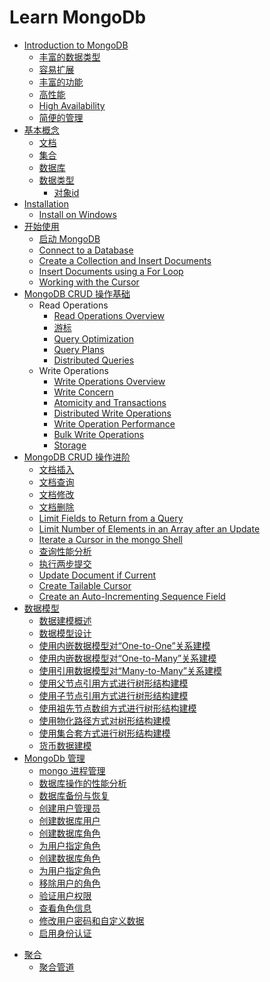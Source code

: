 # Learn MongoDb




* [Introduction to MongoDB](src/introduction/introduction.md)
    * [丰富的数据类型](src/introduction/ff-sjlx.md)
    * [容易扩展](src/introduction/automatic-scaling.md)
    * [丰富的功能](src/introduction/gn.md)
    * [高性能](src/introduction/high-performance.md)
    * [High Availability](src/introduction/high-availability.md)
    * [简便的管理](src/introduction/gl.md)
* [基本概念](src/concepts/README.md)
    * [文档](src/concepts/document.md)
    * [集合](src/concepts/collection.md)
    * [数据库](src/concepts/database.md)
    * [数据类型](src/concepts/data-type.md)
        * [对象id](src/concepts/object-id.md)
* [Installation](src/installation/installation.md)
    * [Install on Windows](src/installation/install-mongodb-on-windows.md)
* [开始使用](src/get-started/README.md)
    * [启动 MongoDB](src/get-started/start-mongodb.md)
    * [Connect to a Database](src/get-started/Connect-to-a-Database.md)
    * [Create a Collection and Insert Documents](src/get-started/create-a-collection-and-insert-documents.md)
    * [Insert Documents using a For Loop](src/get-started/insert-documents-using-a-for-loop.md)
    * [Working with the Cursor](src/get-started/working-with-the-cursor.md)
* [MongoDB CRUD 操作基础](src/crud-concepts/README.md)
    * Read Operations
        * [Read Operations Overview](src/crud-concepts/read-operations-overview.md)
        * [游标](src/crud-concepts/cursors.md)
        * [Query Optimization](src/crud-concepts/query-optimization.md)
        * [Query Plans](src/crud-concepts/query-plans.md)
        * [Distributed Queries](src/crud-concepts/distributed-queries.md)
    * Write Operations
        * [Write Operations Overview](src/crud-concepts/write-operations-overview.md)
        * [Write Concern](src/crud-concepts/write-concern.md)
        * [Atomicity and Transactions](src/crud-concepts/atomicity-and-transactions.md)
        * [Distributed Write Operations](src/crud-concepts/distributed-write-operations.md)
        * [Write Operation Performance](src/crud-concepts/write-operation-performance.md)
        * [Bulk Write Operations](src/crud-concepts/bulk-write-operations.md)
        * [Storage](src/crud-concepts/storage.md)
* [MongoDB CRUD 操作进阶](src/crud-tutorials/README.md)
    * [文档插入](src/crud-tutorials/insert-documents.md)
    * [文档查询](src/crud-tutorials/query-documents.md)
    * [文档修改](src/crud-tutorials/)
    * [文档删除](src/crud-tutorials/)
    * [Limit Fields to Return from a Query](src/crud-tutorials/)
    * [Limit Number of Elements in an Array after an Update](src/crud-tutorials/)
    * [Iterate a Cursor in the mongo Shell](src/crud-tutorials/)
    * [查询性能分析](src/crud-tutorials/)
    * [执行两步提交](src/crud-tutorials/)
    * [Update Document if Current](src/crud-tutorials/)
    * [Create Tailable Cursor](src/crud-tutorials/)
    * [Create an Auto-Incrementing Sequence Field](src/crud-tutorials/)
* [数据模型](src/data-model/README.md)
    * [数据建模概述](src/data-model/introduction.md)
    * [数据模型设计](src/data-model/data-model-design.md)
    * [使用内嵌数据模型对“One-to-One”关系建模](src/data-model/model-embedded-one-to-one-relationships-between-documents.md)
    * [使用内嵌数据模型对“One-to-Many”关系建模](src/data-model/model-embedded-one-to-many-relationships-between-documents.md)
    * [使用引用数据模型对“Many-to-Many”关系建模](src/data-model/model-referenced-many-to-many-relationships-between-documents.md)
    * [使用父节点引用方式进行树形结构建模](src/data-model/model-tree-structures-with-parent-references.md)
    * [使用子节点引用方式进行树形结构建模](src/data-model/model-tree-structures-with-child-references.md)
    * [使用祖先节点数组方式进行树形结构建模](src/data-model/model-tree-structures-with-ancestors-array.md)
    * [使用物化路径方式对树形结构建模](src/data-model/model-tree-structures-with-materialized-paths.md)
    * [使用集合套方式进行树形结构建模](src/data-model/model-tree-structures-with-nested-sets.md)
    * [货币数据建模](src/data-model/model-monetary-data.md)
* [MongoDb 管理](src/administration/README.md)
    - [mongo 进程管理](src/administration/manage-mongodb-processes.md)
    - [数据库操作的性能分析](src/administration/manage-the-database-profiler.md)
    - [数据库备份与恢复](src/administration/backups.md)
    - [创建用户管理员](src/administration/add-user-administrator.md)
    - [创建数据库用户](src/administration/add-user-to-database.md)
    - [创建数据库角色](src/administration/define-roles.md)
    - [为用户指定角色](src/administration/assign-role-to-user.md)
    - [创建数据库角色]()
    - [为用户指定角色]()
    - [移除用户的角色]()
    - [验证用户权限]()
    - [查看角色信息]()
    - [修改用户密码和自定义数据]()
    - [启用身份认证](enable-authentication.md)
- [聚合](src/aggregation/README.md)
    - [聚合管道](src/aggregation/aggregation-pipeline.md)

